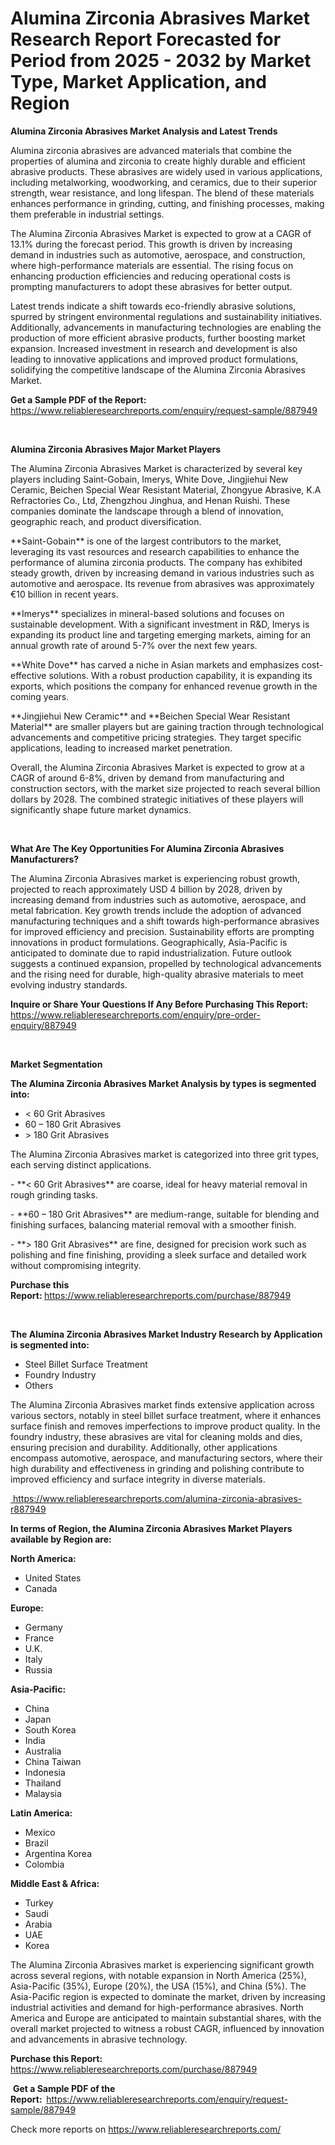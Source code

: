 <p><h1>Alumina Zirconia Abrasives Market Research Report Forecasted for Period from 2025 -  2032 by Market Type, Market Application, and Region</h1></p><p><strong>Alumina Zirconia Abrasives Market Analysis and Latest Trends</strong></p>
<p><p>Alumina zirconia abrasives are advanced materials that combine the properties of alumina and zirconia to create highly durable and efficient abrasive products. These abrasives are widely used in various applications, including metalworking, woodworking, and ceramics, due to their superior strength, wear resistance, and long lifespan. The blend of these materials enhances performance in grinding, cutting, and finishing processes, making them preferable in industrial settings.</p><p>The Alumina Zirconia Abrasives Market is expected to grow at a CAGR of 13.1% during the forecast period. This growth is driven by increasing demand in industries such as automotive, aerospace, and construction, where high-performance materials are essential. The rising focus on enhancing production efficiencies and reducing operational costs is prompting manufacturers to adopt these abrasives for better output.</p><p>Latest trends indicate a shift towards eco-friendly abrasive solutions, spurred by stringent environmental regulations and sustainability initiatives. Additionally, advancements in manufacturing technologies are enabling the production of more efficient abrasive products, further boosting market expansion. Increased investment in research and development is also leading to innovative applications and improved product formulations, solidifying the competitive landscape of the Alumina Zirconia Abrasives Market.</p></p>
<p><strong>Get a Sample PDF of the Report:&nbsp;</strong> <a href="https://www.reliableresearchreports.com/enquiry/request-sample/887949?utm_campaign=2211&utm_medium=2&utm_source=Github&utm_content=ia&utm_term=18022025&utm_id=alumina-zirconia-abrasives">https://www.reliableresearchreports.com/enquiry/request-sample/887949</a></p>
<p>&nbsp;</p>
<p><strong>Alumina Zirconia Abrasives Major Market Players</strong></p>
<p><p>The Alumina Zirconia Abrasives Market is characterized by several key players including Saint-Gobain, Imerys, White Dove, Jingjiehui New Ceramic, Beichen Special Wear Resistant Material, Zhongyue Abrasive, K.A Refractories Co., Ltd, Zhengzhou Jinghua, and Henan Ruishi. These companies dominate the landscape through a blend of innovation, geographic reach, and product diversification.</p><p>**Saint-Gobain** is one of the largest contributors to the market, leveraging its vast resources and research capabilities to enhance the performance of alumina zirconia products. The company has exhibited steady growth, driven by increasing demand in various industries such as automotive and aerospace. Its revenue from abrasives was approximately €10 billion in recent years.</p><p>**Imerys** specializes in mineral-based solutions and focuses on sustainable development. With a significant investment in R&D, Imerys is expanding its product line and targeting emerging markets, aiming for an annual growth rate of around 5-7% over the next few years.</p><p>**White Dove** has carved a niche in Asian markets and emphasizes cost-effective solutions. With a robust production capability, it is expanding its exports, which positions the company for enhanced revenue growth in the coming years.</p><p>**Jingjiehui New Ceramic** and **Beichen Special Wear Resistant Material** are smaller players but are gaining traction through technological advancements and competitive pricing strategies. They target specific applications, leading to increased market penetration.</p><p>Overall, the Alumina Zirconia Abrasives Market is expected to grow at a CAGR of around 6-8%, driven by demand from manufacturing and construction sectors, with the market size projected to reach several billion dollars by 2028. The combined strategic initiatives of these players will significantly shape future market dynamics.</p></p>
<p>&nbsp;</p>
<p><strong>What Are The Key Opportunities For Alumina Zirconia Abrasives Manufacturers?</strong></p>
<p><p>The Alumina Zirconia Abrasives market is experiencing robust growth, projected to reach approximately USD 4 billion by 2028, driven by increasing demand from industries such as automotive, aerospace, and metal fabrication. Key growth trends include the adoption of advanced manufacturing techniques and a shift towards high-performance abrasives for improved efficiency and precision. Sustainability efforts are prompting innovations in product formulations. Geographically, Asia-Pacific is anticipated to dominate due to rapid industrialization. Future outlook suggests a continued expansion, propelled by technological advancements and the rising need for durable, high-quality abrasive materials to meet evolving industry standards.</p></p>
<p><strong>Inquire or Share Your Questions If Any Before Purchasing This Report:</strong> <a href="https://www.reliableresearchreports.com/enquiry/pre-order-enquiry/887949?utm_campaign=2211&utm_medium=2&utm_source=Github&utm_content=ia&utm_term=18022025&utm_id=alumina-zirconia-abrasives">https://www.reliableresearchreports.com/enquiry/pre-order-enquiry/887949</a></p>
<p>&nbsp;</p>
<p><strong>Market Segmentation</strong></p>
<p><strong>The Alumina Zirconia Abrasives Market Analysis by types is segmented into:</strong></p>
<p><ul><li>< 60 Grit Abrasives</li><li>60 – 180 Grit Abrasives</li><li>> 180 Grit Abrasives</li></ul></p>
<p><p>The Alumina Zirconia Abrasives market is categorized into three grit types, each serving distinct applications. </p><p>- **< 60 Grit Abrasives** are coarse, ideal for heavy material removal in rough grinding tasks. </p><p>- **60 – 180 Grit Abrasives** are medium-range, suitable for blending and finishing surfaces, balancing material removal with a smoother finish. </p><p>- **> 180 Grit Abrasives** are fine, designed for precision work such as polishing and fine finishing, providing a sleek surface and detailed work without compromising integrity.</p></p>
<p><strong>Purchase this Report:&nbsp;</strong><a href="https://www.reliableresearchreports.com/purchase/887949?utm_campaign=2211&utm_medium=2&utm_source=Github&utm_content=ia&utm_term=18022025&utm_id=alumina-zirconia-abrasives">https://www.reliableresearchreports.com/purchase/887949</a></p>
<p>&nbsp;</p>
<p><strong>The Alumina Zirconia Abrasives Market Industry Research by Application is segmented into:</strong></p>
<p><ul><li>Steel Billet Surface Treatment</li><li>Foundry Industry</li><li>Others</li></ul></p>
<p><p>The Alumina Zirconia Abrasives market finds extensive application across various sectors, notably in steel billet surface treatment, where it enhances surface finish and removes imperfections to improve product quality. In the foundry industry, these abrasives are vital for cleaning molds and dies, ensuring precision and durability. Additionally, other applications encompass automotive, aerospace, and manufacturing sectors, where their high durability and effectiveness in grinding and polishing contribute to improved efficiency and surface integrity in diverse materials.</p></p>
<p><a href="https://www.reliableresearchreports.com/alumina-zirconia-abrasives-r887949?utm_campaign=2211&utm_medium=2&utm_source=Github&utm_content=ia&utm_term=18022025&utm_id=alumina-zirconia-abrasives">&nbsp;https://www.reliableresearchreports.com/alumina-zirconia-abrasives-r887949</a></p>
<p><strong>In terms of Region, the Alumina Zirconia Abrasives Market Players available by Region are:</strong></p>
<p>
    <p> <strong> North America: </strong>
        <ul>
            <li>United States</li>
            <li>Canada</li>
        </ul>
        </p> 
    <p> <strong> Europe: </strong>
        <ul>
            <li>Germany</li>
            <li>France</li>
            <li>U.K.</li>
            <li>Italy</li>
            <li>Russia</li>
        </ul>
        </p> 
    <p> <strong> Asia-Pacific: </strong>
        <ul>
            <li>China</li>
            <li>Japan</li>
            <li>South Korea</li>
            <li>India</li>
            <li>Australia</li>
            <li>China Taiwan</li>
            <li>Indonesia</li>
            <li>Thailand</li>
            <li>Malaysia</li>
        </ul>
        </p> 
    <p> <strong> Latin America: </strong>
        <ul>
            <li>Mexico</li>
            <li>Brazil</li>
            <li>Argentina Korea</li>
            <li>Colombia</li>
        </ul>
        </p> 
    <p> <strong> Middle East & Africa: </strong>
        <ul>
            <li>Turkey</li>
            <li>Saudi</li>
            <li>Arabia</li>
            <li>UAE</li>
            <li>Korea</li>
        </ul>
    </p>
    </p>
<p><p>The Alumina Zirconia Abrasives market is experiencing significant growth across several regions, with notable expansion in North America (25%), Asia-Pacific (35%), Europe (20%), the USA (15%), and China (5%). The Asia-Pacific region is expected to dominate the market, driven by increasing industrial activities and demand for high-performance abrasives. North America and Europe are anticipated to maintain substantial shares, with the overall market projected to witness a robust CAGR, influenced by innovation and advancements in abrasive technology.</p></p>
<p><strong>Purchase this Report: </strong><a href="https://www.reliableresearchreports.com/purchase/887949?utm_campaign=2211&utm_medium=2&utm_source=Github&utm_content=ia&utm_term=18022025&utm_id=alumina-zirconia-abrasives">https://www.reliableresearchreports.com/purchase/887949</a></p>
<p>&nbsp;<strong>Get a Sample PDF of the Report:&nbsp;&nbsp;</strong><a href="https://www.reliableresearchreports.com/enquiry/request-sample/887949?utm_campaign=2211&utm_medium=2&utm_source=Github&utm_content=ia&utm_term=18022025&utm_id=alumina-zirconia-abrasives">https://www.reliableresearchreports.com/enquiry/request-sample/887949</a></p>
<p><strong></strong></p>
<p>Check more reports on <a href="https://www.reliableresearchreports.com/?utm_campaign=2211&utm_medium=2&utm_source=Github&utm_content=ia&utm_term=18022025&utm_id=alumina-zirconia-abrasives">https://www.reliableresearchreports.com/</a></p>